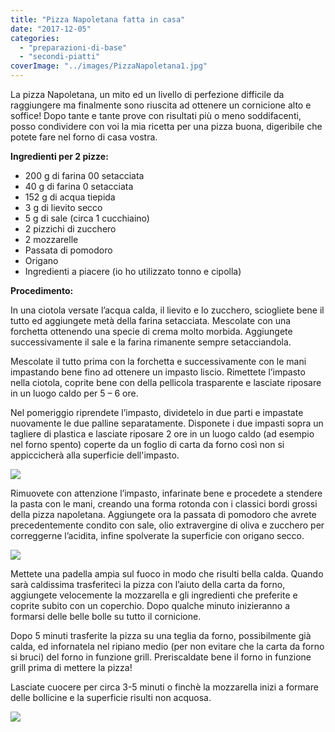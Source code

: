 ```yaml
---
title: "Pizza Napoletana fatta in casa"
date: "2017-12-05"
categories: 
  - "preparazioni-di-base"
  - "secondi-piatti"
coverImage: "../images/PizzaNapoletana1.jpg"
---
```


La pizza Napoletana, un mito ed un livello di perfezione difficile da raggiungere ma finalmente sono riuscita ad ottenere un cornicione alto e soffice! Dopo tante e tante prove con risultati più o meno soddifacenti, posso condividere con voi la mia ricetta per una pizza buona, digeribile che potete fare nel forno di casa vostra.

**Ingredienti per 2 pizze:**

- 200 g di farina 00 setacciata
- 40 g di farina 0 setacciata
- 152 g di acqua tiepida
- 3 g di lievito secco
- 5 g di sale (circa 1 cucchiaino)
- 2 pizzichi di zucchero
- 2 mozzarelle
- Passata di pomodoro
- Origano
- Ingredienti a piacere (io ho utilizzato tonno e cipolla)

**Procedimento:**

In una ciotola versate l’acqua calda, il lievito e lo zucchero, sciogliete bene il tutto ed aggiungete metà della farina setacciata. Mescolate con una forchetta ottenendo una specie di crema molto morbida. Aggiungete successivamente il sale e la farina rimanente sempre setacciandola.

Mescolate il tutto prima con la forchetta e successivamente con le mani impastando bene fino ad ottenere un impasto liscio. Rimettete l’impasto nella ciotola, coprite bene con della pellicola trasparente e lasciate riposare in un luogo caldo per 5 – 6 ore.

Nel pomeriggio riprendete l’impasto, dividetelo in due parti e impastate nuovamente le due palline separatamente. Disponete i due impasti sopra un tagliere di plastica e lasciate riposare 2 ore in un luogo caldo (ad esempio nel forno spento) coperte da un foglio di carta da forno così non si appiccicherà alla superficie dell'impasto.

![](https://cucinadalnord.it/wp-content/uploads/2017/12/pizzaNapoletana03.jpg)

Rimuovete con attenzione l’impasto, infarinate bene e procedete a stendere la pasta con le mani, creando una forma rotonda con i classici bordi grossi della pizza napoletana. Aggiungete ora la passata di pomodoro che avrete precedentemente condito con sale, olio extravergine di oliva e zucchero per correggerne l’acidita, infine spolverate la superficie con origano secco.

![](https://cucinadalnord.it/wp-content/uploads/2017/12/pizzaNapoletana02.jpg)

Mettete una padella ampia sul fuoco in modo che risulti bella calda. Quando sarà caldissima trasferiteci la pizza con l’aiuto della carta da forno, aggiungete velocemente la mozzarella e gli ingredienti che preferite e coprite subito con un coperchio. Dopo qualche minuto inizieranno a formarsi delle belle bolle su tutto il cornicione.

Dopo 5 minuti trasferite la pizza su una teglia da forno, possibilmente già calda, ed infornatela nel ripiano medio (per non evitare che la carta da forno si bruci) del forno in funzione grill. Preriscaldate bene il forno in funzione grill prima di mettere la pizza!

Lasciate cuocere per circa 3-5 minuti o finchè la mozzarella inizi a formare delle bollicine e la superficie risulti non acquosa.

![](https://cucinadalnord.it/wp-content/uploads/2017/12/pizzaNapoletana.jpg)
